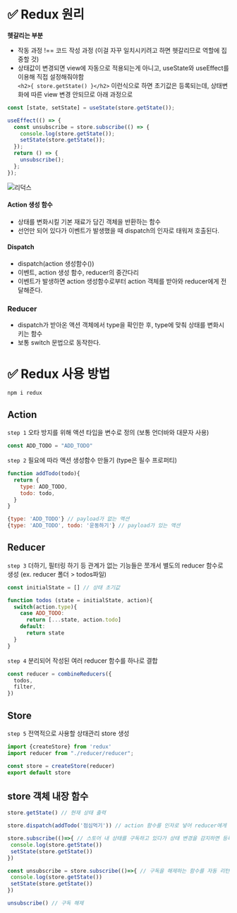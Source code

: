 # ✅ Redux 원리
**헷갈리는 부분**
* 작동 과정 !== 코드 작성 과정 (이걸 자꾸 일치시키려고 하면 헷갈리므로 역할에 집중할 것)
* 상태값이 변경되면 view에 자동으로 적용되는게 아니고, useState와 useEffect를 이용해 직접 설정해줘야함  
`<h2>{ store.getState() }</h2>` 이런식으로 하면 초기값은 등록되는데, 상태변화에 따른 view 변경 안되므로 아래 과정으로
```js
const [state, setState] = useState(store.getState());
```
```js
useEffect(() => {
  const unsubscribe = store.subscribe(() => {
    console.log(store.getState());
    setState(store.getState());
  });
  return () => {
    unsubscribe();
  };
});
```

![리덕스](https://miro.medium.com/max/724/0*Xr19JdGptaWdGKFe.gif)
#### Action 생성 함수
* 상태를 변화시킬 기본 재료가 담긴 객체을 반환하는 함수
* 선언만 되어 있다가 이벤트가 발생했을 때 dispatch의 인자로 태워져 호출된다.

#### Dispatch
* dispatch(action 생성함수())
* 이벤트, action 생성 함수, reducer의 중간다리
* 이벤트가 발생하면 action 생성함수로부터 action 객체를 받아와 reducer에게 전달해준다.

### Reducer
* dispatch가 받아온 액션 객체에서 type을 확인한 후, type에 맞춰 상태를 변화시키는 함수
* 보통 switch 문법으로 동작한다.

# ✅ Redux 사용 방법
```
npm i redux
```
## Action
`step 1` 오타 방지를 위해 액션 타입을 변수로 정의 (보통 언더바와 대문자 사용)
```js
const ADD_TODO = "ADD_TODO"
```
`step 2` 필요에 따라 액션 생성함수 만들기 (type은 필수 프로퍼티)
```js
function addTodo(todo){
  return {
    type: ADD_TODO,
    todo: todo,
  }
}
```
```js
{type: 'ADD_TODO'} // payload가 없는 액션
{type: 'ADD_TODO', todo: '운동하기'} // payload가 있는 액션
```

## Reducer
`step 3` 더하기, 필터링 하기 등 관계가 없는 기능들은 쪼개서 별도의 reducer 함수로 생성 (ex. reducer 폴더 > todos파일)
```js
const initialState = [] // 상태 초기값

function todos (state = initialState, action){
  switch(action.type){
    case ADD_TODO:
      return [...state, action.todo]
    default:
      return state
  }
}
```
`step 4` 분리되어 작성된 여러 reducer 함수를 하나로 결합
```js
const reducer = combineReducers({
  todos, 
  filter,
})
```

## Store
`step 5` 전역적으로 사용할 상태관리 store 생성
```js
import {createStore} from 'redux'
import reducer from "./reducer/reducer";

const store = createStore(reducer)
export default store
```
## store 객체 내장 함수
```js
store.getState() // 현재 상태 출력
```
```js
store.dispatch(addTodo('점심먹기')) // action 함수를 인자로 넣어 reducer에게 상태 변경 요청
```
```js
store.subscribe(()=>{ // 스토어 내 상태를 구독하고 있다가 상태 변경을 감지하면 등록된 함수를 호출
 console.log(store.getState())
 setState(store.getState())
})  
```
```js
const unsubscribe = store.subscribe(()=>{ // 구독을 해제하는 함수를 자동 리턴하므로, 변수로 받아 활용할 수 있다.
 console.log(store.getState())
 setState(store.getState())
})  

unsubscribe() // 구독 해제
```
